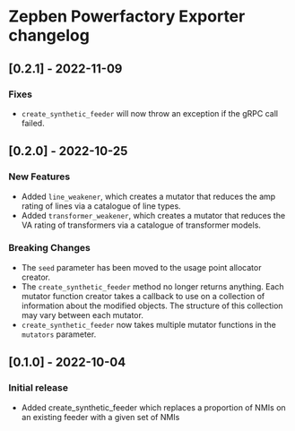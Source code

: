 # Zepben Powerfactory Exporter changelog
## [0.2.1] - 2022-11-09
### Fixes
* `create_synthetic_feeder` will now throw an exception if the gRPC call failed.


## [0.2.0] - 2022-10-25
### New Features
- Added `line_weakener`, which creates a mutator that reduces the amp rating of lines via a catalogue of line types.
- Added `transformer_weakener`, which creates a mutator that reduces the VA rating of transformers via a catalogue of
  transformer models.

### Breaking Changes
- The `seed` parameter has been moved to the usage point allocator creator.
- The `create_synthetic_feeder` method no longer returns anything. Each mutator function creator takes a callback to use
  on a collection of information about the modified objects. The structure of this collection may vary between each
  mutator.
- `create_synthetic_feeder` now takes multiple mutator functions in the `mutators` parameter.

## [0.1.0] - 2022-10-04
### Initial release
- Added create_synthetic_feeder which replaces a proportion of NMIs on an existing feeder with a given set of NMIs
